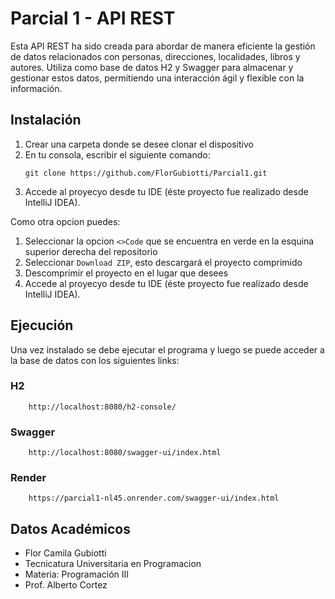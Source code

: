 # Parcial 1 - API REST

Esta API REST ha sido creada para abordar de manera eficiente la gestión de datos relacionados con personas, direcciones, localidades, libros y autores. Utiliza como base de datos H2 y Swagger para almacenar y gestionar estos datos, permitiendo una interacción ágil y flexible con la información. 

## Instalación 

1. Crear una carpeta donde se desee clonar el dispositivo
2. En tu consola, escribir el siguiente comando:
   ```
   git clone https://github.com/FlorGubiotti/Parcial1.git
   ```
3. Accede al proyecyo desde tu IDE (éste proyecto fue realizado desde IntelliJ IDEA).

Como otra opcion puedes:
1. Seleccionar la opcion `<>Code` que se encuentra en verde en la esquina superior derecha del repositorio
2.  Seleccionar `Download ZIP`, esto descargará el proyecto comprimido
3.  Descomprimir el proyecto en el lugar que desees
4.  Accede al proyecyo desde tu IDE (éste proyecto fue realizado desde IntelliJ IDEA).

## Ejecución

Una vez instalado se debe ejecutar el programa y luego se puede acceder a la base de datos con los siguientes links:
### H2
```
    http://localhost:8080/h2-console/
```
### Swagger
```
    http://localhost:8080/swagger-ui/index.html
```
### Render
```
    https://parcial1-nl45.onrender.com/swagger-ui/index.html
```

## Datos Académicos
- Flor Camila Gubiotti
- Tecnicatura Universitaria en Programacion
- Materia: Programación III
- Prof. Alberto Cortez
